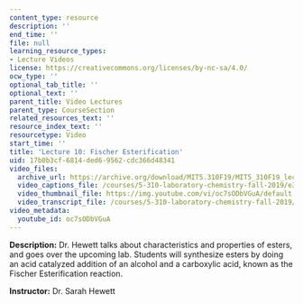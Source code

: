 ```yaml
---
content_type: resource
description: ''
end_time: ''
file: null
learning_resource_types:
- Lecture Videos
license: https://creativecommons.org/licenses/by-nc-sa/4.0/
ocw_type: ''
optional_tab_title: ''
optional_text: ''
parent_title: Video Lectures
parent_type: CourseSection
related_resources_text: ''
resource_index_text: ''
resourcetype: Video
start_time: ''
title: 'Lecture 10: Fischer Esterification'
uid: 17b0b3cf-6814-ded6-9562-cdc366d48341
video_files:
  archive_url: https://archive.org/download/MIT5.310F19/MIT5_310F19_lec10_300k.mp4
  video_captions_file: /courses/5-310-laboratory-chemistry-fall-2019/e3ded883dbda586da0ef745fc1121052_oc7sODbVGuA.vtt
  video_thumbnail_file: https://img.youtube.com/vi/oc7sODbVGuA/default.jpg
  video_transcript_file: /courses/5-310-laboratory-chemistry-fall-2019/32912dd7d993bc6fdb201ae0aa008404_oc7sODbVGuA.pdf
video_metadata:
  youtube_id: oc7sODbVGuA
---
```


**Description:** Dr. Hewett talks about characteristics and properties of esters, and goes over the upcoming lab. Students will synthesize esters by doing an acid catalyzed addition of an alcohol and a carboxylic acid, known as the Fischer Esterification reaction.

**Instructor:** Dr. Sarah Hewett

